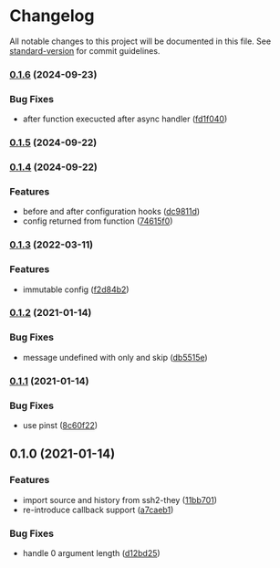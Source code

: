 # Changelog

All notable changes to this project will be documented in this file. See [standard-version](https://github.com/conventional-changelog/standard-version) for commit guidelines.

### [0.1.6](https://github.com/adaltas/node-mocha-they/compare/v0.1.4...v0.1.6) (2024-09-23)

### Bug Fixes

- after function execucted after async handler ([fd1f040](https://github.com/adaltas/node-mocha-they/commit/fd1f040c5ba66d33c7adfdef516c361aaf09669e))

### [0.1.5](https://github.com/adaltas/node-mocha-they/compare/v0.1.4...v0.1.5) (2024-09-22)

### [0.1.4](https://github.com/adaltas/node-mocha-they/compare/v0.1.3...v0.1.4) (2024-09-22)

### Features

- before and after configuration hooks ([dc9811d](https://github.com/adaltas/node-mocha-they/commit/dc9811d4fe4e978729718140521a9b556e7295fd))
- config returned from function ([74615f0](https://github.com/adaltas/node-mocha-they/commit/74615f05f48b36fafb6b917859c41a013dad27a6))

### [0.1.3](https://github.com/adaltas/node-mocha-they/compare/v0.1.2...v0.1.3) (2022-03-11)

### Features

- immutable config ([f2d84b2](https://github.com/adaltas/node-mocha-they/commit/f2d84b27d22e989770326d9f45bc1b8aeb663e65))

### [0.1.2](https://github.com/adaltas/node-mocha-they/compare/v0.1.1...v0.1.2) (2021-01-14)

### Bug Fixes

- message undefined with only and skip ([db5515e](https://github.com/adaltas/node-mocha-they/commit/db5515e5234b352cfb173b675f7aeae73d50f7f7))

### [0.1.1](https://github.com/adaltas/node-mocha-they/compare/v0.1.0...v0.1.1) (2021-01-14)

### Bug Fixes

- use pinst ([8c60f22](https://github.com/adaltas/node-mocha-they/commit/8c60f22c48bdec528bf412d565efda253526bdef))

## 0.1.0 (2021-01-14)

### Features

- import source and history from ssh2-they ([11bb701](https://github.com/adaltas/node-mocha-they/commit/11bb701a3132b8badb64ffb8d6488107a7f90262))
- re-introduce callback support ([a7caeb1](https://github.com/adaltas/node-mocha-they/commit/a7caeb188576a6a67fb179abb4f41e8fb79dc7ab))

### Bug Fixes

- handle 0 argument length ([d12bd25](https://github.com/adaltas/node-mocha-they/commit/d12bd25d5ead8e8be3c086172bab4ae91f939be3))
